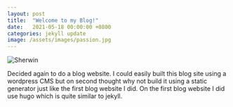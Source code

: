 ```yaml
---
layout: post
title:  "Welcome to my Blog!"
date:   2021-05-18 00:00:00 +0800
categories: jekyll update
image: /assets/images/passion.jpg
---
```

![Sherwin]({{page.image|relative_url}})

Decided again to do a blog website. I could easily built this blog site using a wordpress CMS but on second thought why not build it using a static generator just like the first blog website I did. On the first blog website I did use hugo which is quite similar to jekyll.


